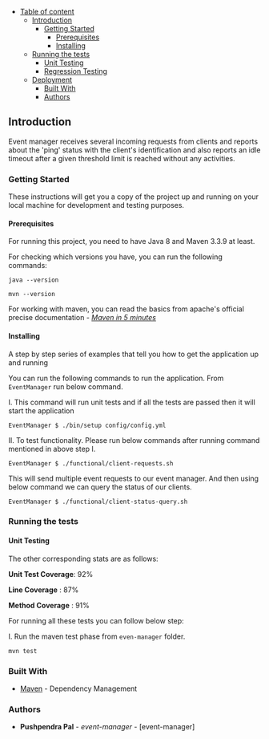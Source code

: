 - [Table of content](#table-of-content)
  * [Introduction](#introduction)
    + [Getting Started](#getting-started)
      - [Prerequisites](#prerequisites)
      - [Installing](#installing)
  * [Running the tests](#running-the-tests)
      - [Unit Testing](#unit-testing)
      - [Regression Testing](#regression-testing)
  * [Deployment](#deployment)
    - [Built With](#built-with)
    - [Authors](#authors)


## Introduction

Event manager receives several incoming requests from clients and reports about the 'ping' status with the client's identification and also reports an idle timeout after a given threshold limit is reached without any activities.

### Getting Started

These instructions will get you a copy of the project up and running on your local machine for development and testing purposes.

#### Prerequisites

For running this project, you need to have Java 8 and Maven 3.3.9 at least.

For checking which versions you have, you can run the following commands:

```
java --version

mvn --version
```

For working with maven, you can read the basics from apache's official precise documentation - [*Maven in 5 minutes*](
https://maven.apache.org/guides/getting-started/maven-in-five-minutes.html)

#### Installing

A step by step series of examples that tell you how to get the application up and running

You can run the following 
commands to run the application. From `EventManager` run below command. 

I. This command will run unit tests and if all the tests are passed then it will start the application

```
EventManager $ ./bin/setup config/config.yml
```
II. To test functionality. Please run below commands after running command mentioned in above step I.
```
EventManager $ ./functional/client-requests.sh
```
This will send multiple event requests to our event manager.
And then using below command we can query the status of our clients.
```
EventManager $ ./functional/client-status-query.sh
```

### Running the tests

#### Unit Testing

The other corresponding stats are as follows:

**Unit Test Coverage**: 92%

**Line Coverage** : 87%

**Method Coverage** : 91%

For running all these tests you can follow below step:

I. Run the maven test phase from `even-manager` folder.
```
mvn test
```


### Built With

* [Maven](https://maven.apache.org/) - Dependency Management
 
### Authors

* **Pushpendra Pal** - *event-manager* - [event-manager]
